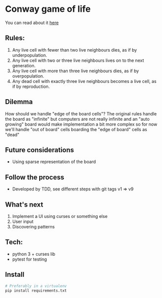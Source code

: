 # Conway game of life

You can read about it [here](https://en.wikipedia.org/wiki/Conway%27s_Game_of_Life)

## Rules:

1. Any live cell with fewer than two live neighbours dies, as if by underpopulation.
2. Any live cell with two or three live neighbours lives on to the next generation.
3. Any live cell with more than three live neighbours dies, as if by overpopulation.
4. Any dead cell with exactly three live neighbours becomes a live cell, as if by reproduction.

## Dilemma

How should we handle "edge of the board cells"? The original rules handle the board as "infinite" but computers are not really infinite
and an "auto growing" board would make implementation a bit more complex so for now we'll handle "out of board" cells boarding
the "edge of board" cells as "dead"

## Future considerations

* Using sparse representation of the board

## Follow the process

* Developed by TDD, see different steps with git tags v1 => v9

## What's next

1. Implement a UI using curses or something else
2. User input
3. Discovering patterns

## Tech:
* python 3 + curses lib
* pytest for testing



## Install
```bash
# Preferably in a virtualenv
pip install requirements.txt
```
